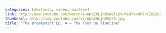 ```yaml
---
categories: [devtools, video, mustsee]
link: http://www.youtube.com/watch?v=WpqZ0LjNU5A&list=PLNYkxOF6rcIBQ8j3J_PyM8JLAGKqZRByw
thumbnail: http://img.youtube.com/vi/WpqZ0LjNU5A/0.jpg
title: "The Breakpoint Ep. 4 — The Tour De Timeline"
---
```

